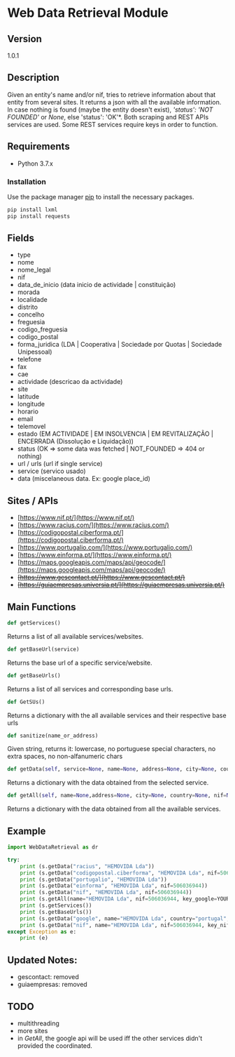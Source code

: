 # Web Data Retrieval Module

## Version

1.0.1


## Description

Given an entity's name and/or nif, tries to retrieve information about that entity from several sites. It returns a json with all the available information.
In case nothing is found (maybe the entity doesn't exist), *'status': 'NOT FOUNDED'* or *None*, else 'status': 'OK'*.
Both scraping and REST APIs services are used.
Some REST services require keys in order to function.



## Requirements

* Python 3.7.x

### Installation

Use the package manager [pip](https://pip.pypa.io/en/stable/) to install the necessary packages.

```bash
pip install lxml
pip install requests
```


## Fields

* type
* nome
* nome_legal
* nif
* data_de_inicio    (data inicio de actividade | constituição)
* morada
* localidade
* distrito
* concelho
* freguesia
* codigo_freguesia
* codigo_postal
* forma_juridica    (LDA | Cooperativa | Sociedade por Quotas | Sociedade Unipessoal)
* telefone
* fax
* cae
* actividade         (descricao da actividade)
* site
* latitude
* longitude
* horario
* email
* telemovel
* estado        (EM ACTIVIDADE | EM INSOLVENCIA | EM REVITALIZAÇÃO | ENCERRADA (Dissolução e Liquidação))
* status        (OK => some data was fetched	| NOT_FOUNDED => 404 or nothing)
* url / urls	(url if single service)
* service	    (servico usado)
* data		    (miscelaneous data. Ex: google place_id)


## Sites / APIs
* [https://www.nif.pt/](https://www.nif.pt/)
* [https://www.racius.com/](https://www.racius.com/)
* [https://codigopostal.ciberforma.pt/](https://codigopostal.ciberforma.pt/)
* [https://www.portugalio.com/](https://www.portugalio.com/)
* [https://www.einforma.pt/](https://www.einforma.pt/)
* [https://maps.googleapis.com/maps/api/geocode/](https://maps.googleapis.com/maps/api/geocode/)
* ~~[https://www.gescontact.pt/](https://www.gescontact.pt/)~~
* ~~[https://guiaempresas.universia.pt/](https://guiaempresas.universia.pt/)~~



## Main Functions

```python
def getServices()
```
Returns a list of all available services/websites.


```python
def getBaseUrl(service)
```

Returns the base url of a specific service/website.


```python
def getBaseUrls()
```

Returns a list of all services and corresponding base urls.


```python
def GetSUs()
```

Returns a dictionary with the all available services and their respective base urls


```python
def sanitize(name_or_address)
```

Given string, returns it: lowercase, no portuguese special characters, no extra spaces, no non-alfanumeric chars


```python
def getData(self, service=None, name=None, address=None, city=None, country=None, nif=None, key_nif=None, google_key=None)
```

Returns a dictionary with the data obtained from the selected service.


```python
def getAll(self, name=None,address=None, city=None, country=None, nif=None, key_nif=None, google_key=None)
```

Returns a dictionary with the data obtained from all the available services.





## Example

```python
import WebDataRetrieval as dr

try:
	print (s.getData("racius", "HEMOVIDA Lda"))
	print (s.getData("codigopostal.ciberforma", "HEMOVIDA Lda", nif=506036944))
	print (s.getData("portugalio", "HEMOVIDA Lda"))
	print (s.getData("einforma", "HEMOVIDA Lda", nif=506036944))
	print (s.getData("nif", "HEMOVIDA Lda", nif=506036944))
	print (s.getAll(name="HEMOVIDA Lda", nif=506036944, key_google=YOUR_KEY))
	print (s.getServices())
	print (s.getBaseUrls())	
	print (s.getData("google", name="HEMOVIDA Lda", country="portugal", key_google=YOUR_KEY))
	print (s.getData("nif", name="HEMOVIDA Lda", nif=506036944, key_nif=YOUR_KEY))
except Exception as e:
	print (e)
```


## Updated Notes:
* gescontact: removed
* guiaempresas: removed

## TODO
* multithreading
* more sites
* in *GetAll*, the google api will be used iff the other services didn't provided the coordinated.

